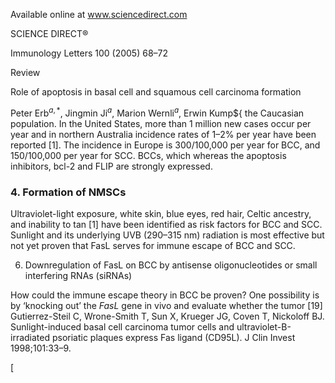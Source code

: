 
Available online at www.sciencedirect.com

SCIENCE DIRECT®

Immunology Letters 100 (2005) 68–72

Review

Role of apoptosis in basal cell and squamous cell carcinoma formation

Peter Erb${}^{a,*}$, Jingmin Ji${}^{a}$, Marion Wernli${}^{a}$, Erwin Kump${
the Caucasian population. In the United States, more than 1 million new cases occur per year and in northern Australia incidence rates of 1–2% per year have been reported [1]. The incidence in Europe is 300/100,000 per year for BCC, and 150/100,000 per year for SCC. BCCs, which
whereas the apoptosis inhibitors, bcl-2 and FLIP are strongly expressed.

### 4. Formation of NMSCs

Ultraviolet-light exposure, white skin, blue eyes, red hair, Celtic ancestry, and inability to tan [1] have been identified as risk factors for BCC and SCC. Sunlight and its underlying UVB (290–315 nm) radiation is most effective
but not yet proven that FasL serves for immune escape of
BCC and SCC.

6. Downregulation of FasL on BCC by antisense
oligonucleotides or small interfering RNAs (siRNAs)

How could the immune escape theory in BCC be proven? One possibility is by ‘knocking out’ the *FasL* gene in vivo and evaluate whether the tumor
[19] Gutierrez-Steil C, Wrone-Smith T, Sun X, Krueger JG, Coven T, Nickoloff BJ. Sunlight-induced basal cell carcinoma tumor cells and ultraviolet-B-irradiated psoriatic plaques express Fas ligand (CD95L). J Clin Invest 1998;101:33–9.

[